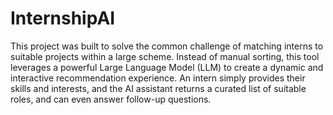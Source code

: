 # InternshipAI
This project was built to solve the common challenge of matching interns to suitable projects within a large scheme. Instead of manual sorting, this tool leverages a powerful Large Language Model (LLM) to create a dynamic and interactive recommendation experience. An intern simply provides their skills and interests, and the AI assistant returns a curated list of suitable roles, and can even answer follow-up questions.
